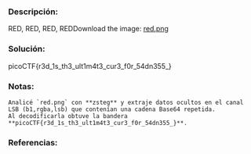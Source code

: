 ### Descripción: 
RED, RED, RED, REDDownload the image: [red.png](https://challenge-files.picoctf.net/c_verbal_sleep/831307718b34193b288dde31e557484876fb84978b5818e2627e453a54aa9ba6/red.png)
### Solución:

picoCTF{r3d_1s_th3_ult1m4t3_cur3_f0r_54dn355_}
### Notas:
```shell
Analicé `red.png` con **zsteg** y extraje datos ocultos en el canal LSB (b1,rgba,lsb) que contenían una cadena Base64 repetida.  
Al decodificarla obtuve la bandera **picoCTF{r3d_1s_th3_ult1m4t3_cur3_f0r_54dn355_}**.
```
### Referencias: